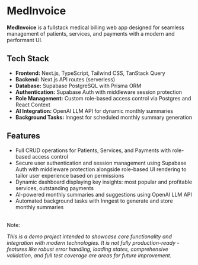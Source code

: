 # MedInvoice

**MedInvoice** is a fullstack medical billing web app designed for seamless management of patients, services, and payments with a modern and performant UI.

## Tech Stack
- **Frontend:** Next.js, TypeScript, Tailwind CSS, TanStack Query  
- **Backend:** Next.js API routes (serverless)  
- **Database:** Supabase PostgreSQL with Prisma ORM  
- **Authentication:** Supabase Auth with middleware session protection  
- **Role Management:** Custom role-based access control via Postgres and React Context  
- **AI Integration:** OpenAI LLM API for dynamic monthly summaries  
- **Background Tasks:** Inngest for scheduled monthly summary generation  

## Features
- Full CRUD operations for Patients, Services, and Payments with role-based access control
- Secure user authentication and session management using Supabase Auth with middleware protection alongside role-based UI rendering to tailor user experience based on permissions
- Dynamic dashboard displaying key insights: most popular and profitable services, outstanding payments
- AI-powered monthly summaries and suggestions using OpenAI LLM API
- Automated background tasks with Inngest to generate and store monthly summaries

<br>
Note: 

*This is a demo project intended to showcase core functionality and integration with modern technologies. It is not fully production-ready - features like robust error handling, loading states, comprehensive validation, and full test coverage are areas for future improvement.*

